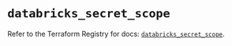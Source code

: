 # `databricks_secret_scope`

Refer to the Terraform Registry for docs: [`databricks_secret_scope`](https://registry.terraform.io/providers/databricks/databricks/1.93.0/docs/resources/secret_scope).
